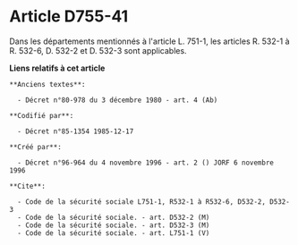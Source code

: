 # Article D755-41

Dans les départements mentionnés à l'article L. 751-1, les articles R. 532-1 à R. 532-6, D. 532-2 et D. 532-3 sont
applicables.

**Liens relatifs à cet article**

	**Anciens textes**:

	  - Décret n°80-978 du 3 décembre 1980 - art. 4 (Ab)

	**Codifié par**:

	  - Décret n°85-1354 1985-12-17

	**Créé par**:

	  - Décret n°96-964 du 4 novembre 1996 - art. 2 () JORF 6 novembre 1996

	**Cite**:

	  - Code de la sécurité sociale L751-1, R532-1 à R532-6, D532-2, D532-3
	  - Code de la sécurité sociale. - art. D532-2 (M)
	  - Code de la sécurité sociale. - art. D532-3 (M)
	  - Code de la sécurité sociale. - art. L751-1 (V)
